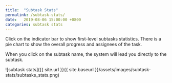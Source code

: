 ```yaml
---
title:  "Subtask Stats"
permalink: /subtask-stats/
date:   2019-08-06 15:00:00 +0800
categories: subtask stats
---
```

Click on the indicator bar to show first-level subtasks statistics. There is a pie chart to show the overall progress and assignees of the task. 

When you click on the subtask name, the system will lead you directly to the subtask.

![subtask stats]({{ site.url }}{{ site.baseurl }}/assets/images/subtask-stats/subtasks_stats.png)